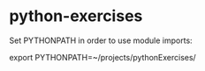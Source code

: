 # python-exercises

Set PYTHONPATH in order to use module imports:

export PYTHONPATH=~/projects/pythonExercises/


